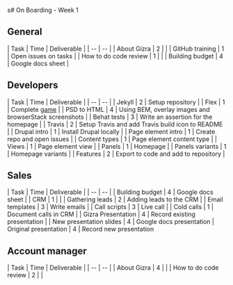 s# On Boarding - Week 1


## General

| Task | Time | Deliverable |
| -- | -- |
| About Gizra | 2 | |
| GitHub training | 1 | Open issues on tasks |
| How to do code review | 1 | |
| Building budget | 4 | Google docs sheet |

## Developers

| Task | Time | Deliverable |
| -- | -- |
| Jekyll | 2 | Setup repository |
| Flex | 1 | Complete [game](http://flexboxfroggy.com/) |
| PSD to HTML | 4 | Using BEM, overlay images and browserStack screenshots |
| Behat tests | 3 | Write an assertion for the homepage |
| Travis | 2 | Setup Travis and add Travis build icon to README |
| Drupal intro | 1 | Install Drupal locally |
| Page element intro | 1 | Create repo and open issues |
| Content types | 1 | Page element content type |
| Views | 1 | Page element view |
| Panels | 1 | Homepage |
| Panels variants | 1 | Homepage variants |
| Features | 2 | Export to code and add to repository |

## Sales

| Task | Time | Deliverable |
| -- | -- |
| Building budget | 4 | Google docs sheet |
| CRM | 1 |  |
| Gathering leads | 2 | Adding leads to the CRM |
| Email templates | 3 | Write emails |
| Call scripts | 3 | Live call |
| Cold calls | 1 | Document calls in CRM |
| Gizra Presentation | 4 | Record existing presentation |
| New presentation slides | 4 |  Google docs presentation
| Original presentation | 4 |  Record new presentation


## Account manager

| Task | Time | Deliverable |
| -- | -- |
| About Gizra | 4 | |
| How to do code review | 2 | |
